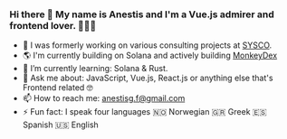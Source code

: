 ### Hi there 👋 My name is Anestis and I'm a Vue.js admirer and frontend lover. 🕵🏼‍♂️

- 🔭 I was formerly working on various consulting projects at [SYSCO](https://sysco.no/).
- 🌎 I'm currently building on Solana and actively building [MonkeyDex](https://monkeydex.xyz/)
-  🌱 I’m currently learning: Solana & Rust.
- 💬  Ask me about: JavaScript, Vue.js, React.js or anything else that's Frontend related 🤓
- 📫  How to reach me: anestisg.f@gmail.com
- ⚡ Fun fact: I speak four languages 🇳🇴 Norwegian  🇬🇷 Greek  🇪🇸 Spanish  🇺🇸 English

